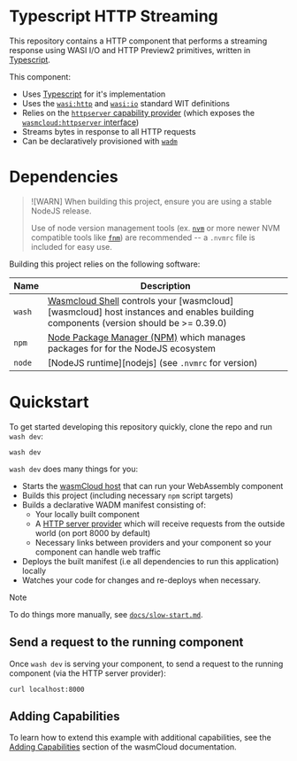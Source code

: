 # Typescript HTTP Streaming

This repository contains a HTTP component that performs a streaming response using WASI I/O and HTTP Preview2 primitives, written in [Typescript][ts].

This component:

- Uses [Typescript][ts] for it's implementation
- Uses the [`wasi:http`][wasi-http] and [`wasi:io`][wasi-io] standard WIT definitions
- Relies on the [`httpserver` capability provider][httpserver-provider] (which exposes the [`wasmcloud:httpserver` interface][httpserver-interface])
- Streams bytes in response to all HTTP requests
- Can be declaratively provisioned with [`wadm`][wadm]

[ts]: https://www.typescriptlang.org/
[wasi-http]: https://github.com/WebAssembly/wasi-http
[wasi-io]: https://github.com/WebAssembly/wasi-io
[httpserver-provider]: https://github.com/wasmCloud/wasmCloud/tree/main/crates/providers/http-server
[httpserver-interface]: https://github.com/wasmCloud/interfaces/tree/main/httpserver
[wadm]: https://github.com/wasmCloud/wadm

# Dependencies

> ![WARN]
> When building this project, ensure you are using a stable NodeJS release.
>
> Use of node version management tools (ex. [`nvm`](https://github.com/nvm-sh/nvm) or more newer NVM
> compatible tools like [`fnm`](https://github.com/Schniz/fnm)) are recommended -- a `.nvmrc` file is
> included for easy use.

Building this project relies on the following software:

| Name   | Description                                                                                                 |
|--------|-------------------------------------------------------------------------------------------------------------|
| `wash` | [Wasmcloud Shell][wash] controls your [wasmcloud][wasmcloud] host instances and enables building components (version should be >= 0.39.0) |
| `npm`  | [Node Package Manager (NPM)][npm] which manages packages for for the NodeJS ecosystem                       |
| `node` | [NodeJS runtime][nodejs] (see `.nvmrc` for version)                                                         |

[wash]: https://github.com/wasmCloud/wasmCloud/tree/main/crates/wash-cli
[node]: https://nodejs.org
[npm]: https://github.com/npm/cli

# Quickstart

To get started developing this repository quickly, clone the repo and run `wash dev`:

```console
wash dev
```

`wash dev` does many things for you:

- Starts the [wasmCloud host][wasmcloud-host] that can run your WebAssembly component
- Builds this project (including necessary `npm` script targets)
- Builds a declarative WADM manifest consisting of:
  - Your locally built component
  - A [HTTP server provider][httpserver-provider] which will receive requests from the outside world (on port 8000 by default)
  - Necessary links between providers and your component so your component can handle web traffic
- Deploys the built manifest (i.e all dependencies to run this application) locally
- Watches your code for changes and re-deploys when necessary.

> [!NOTE]
> To do things more manually, see [`docs/slow-start.md`][slow-start-docs].

[wasmcloud-host]: https://wasmcloud.com/docs/concepts/hosts
[slow-start-docs]: https://github.com/wasmCloud/typescript/blob/main/examples/components/http-streaming/docs/slow-start.md

## Send a request to the running component

Once `wash dev` is serving your component, to send a request to the running component (via the HTTP server provider):

```console
curl localhost:8000
```

## Adding Capabilities

To learn how to extend this example with additional capabilities, see the [Adding Capabilities](https://wasmcloud.com/docs/tour/adding-capabilities?lang=typescript) section of the wasmCloud documentation.
